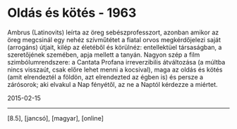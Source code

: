 # Oldás és kötés - 1963

Ambrus (Latinovits) leírta az öreg sebészprofesszort, azonban amikor az öreg megcsinál egy nehéz szívműtétet a fiatal orvos megkérdőjelezi saját (arrogáns) útjait, kilép az életéből és körülnéz: entellektüel társaságban, a szeretőjének szemében, apja mellett a tanyán. Nagyon szép a film szimbólumrendszere: a Cantata Profana irreverzibilis átváltozása (a múltba nincs visszaút, csak előre lehet menni a kocsival), maga az oldás és kötés (amit elrendeztél a földön, azt elrendezted az égben is) és persze a zárósorok; aki elvakul a Nap fényétől, az ne a Naptól kérdezze a miértet.

2015-02-15 

----

[8.5], [jancsó], [magyar], [online]